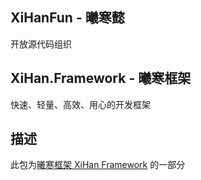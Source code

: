 ## XiHanFun - 曦寒懿
开放源代码组织

## XiHan.Framework - 曦寒框架

快速、轻量、高效、用心的开发框架

## 描述

此包为[曦寒框架 XiHan Framework](https://docs.xihanfun.com) 的一部分